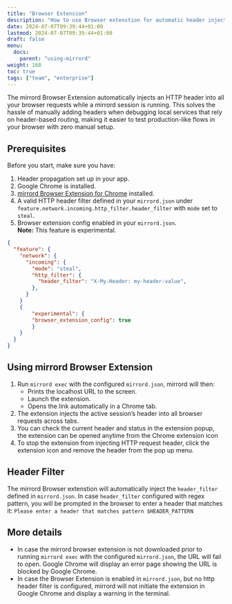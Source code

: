 ```yaml
---
title: "Browser Extension"
description: "How to use Browser extenstion for automatic header injection"
date: 2024-07-07T09:39:44+01:00
lastmod: 2024-07-07T09:39:44+01:00
draft: false
menu:
  docs:
    parent: "using-mirrord"
weight: 168
toc: true
tags: ["team", "enterprise"]
---
```


The mirrord Browser Extension automatically injects an HTTP header into all your browser requests while a mirrord session is running. This solves the hassle of manually adding headers when debugging local services that rely on header-based routing, making it easier to test production-like flows in your browser with zero manual setup.

## Prerequisites

Before you start, make sure you have:
1. Header propagation set up in your app.
2. Google Chrome is installed.
3. [mirrord Browser Extension for Chrome](https://chromewebstore.google.com/detail/mirrord/bijejadnnfgjkfdocgocklekjhnhkhkf) installed.
4. A valid HTTP header filter defined in your `mirrord.json` under `feature.network.incoming.http_filter.header_filter` with `mode` set to `steal`.
5. Browser extension config enabled in your `mirrord.json`.  
   **Note:** This feature is experimental.

```json
{
  "feature": {
    "network": {
      "incoming": {
        "mode": "steal",  
        "http_filter": {
          "header_filter": "X-My-Header: my-header-value",
        },
      }
    }
    { 
        "experimental": { 
        "browser_extension_config": true
        } 
    }
  }
}
```

## Using mirrord Browser Extension

1. Run `mirrord exec` with the configured `mirrord.json`, mirrord will then:
   - Prints the localhost URL to the screen.
   - Launch the extension.
   - Opens the link automatically in a Chrome tab.
2. The extension injects the active session’s header into all browser requests across tabs.
3. You can check the current header and status in the extension popup, the extension can be opened anytime from the Chrome extension icon
4. To stop the extension from injecting HTTP request header, click the extension icon and remove the header from the pop up menu.

## Header Filter

The mirrord Browser extenstion will automatically inject the `header_filter` defined in `mirrord.json`.
In case `header_filter` configured with regex pattern, you will be prompted in the browser to enter a header that matches it:
`Please enter a header that matches pattern $HEADER_PATTERN`

## More details

- In case the mirrord browser extension is not downloaded prior to running `mirrord exec` with the configured `mirrord.json`, the URL will fail to open. Google Chrome will display an error page showing the URL is blocked by Google Chrome.
- In case the Browser Extension is enabled in `mirrord.json`, but no http header filter is configured, mirrord will not initiate the extension in Google Chrome and display a warning in the terminal.